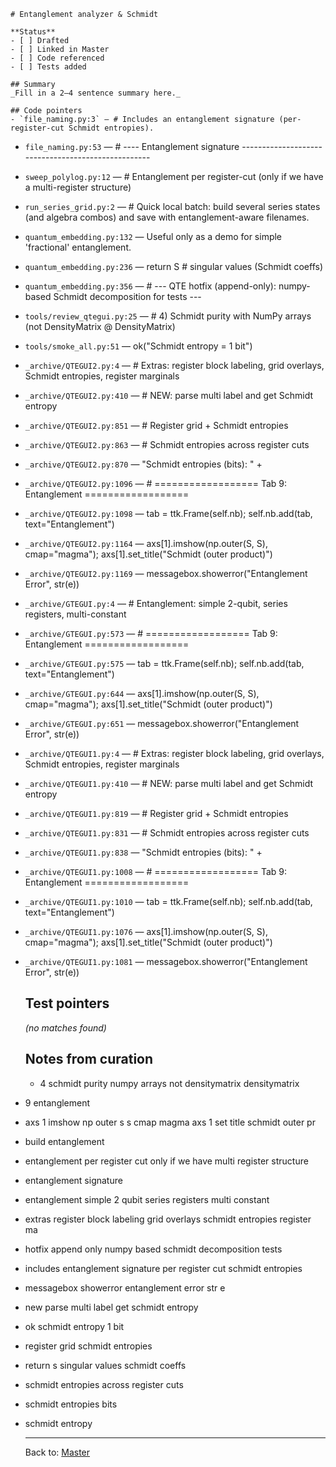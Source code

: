     # Entanglement analyzer & Schmidt

    **Status**
    - [ ] Drafted
    - [ ] Linked in Master
    - [ ] Code referenced
    - [ ] Tests added

    ## Summary
    _Fill in a 2–4 sentence summary here._

    ## Code pointers
    - `file_naming.py:3` — # Includes an entanglement signature (per-register-cut Schmidt entropies).
- `file_naming.py:53` — # ---- Entanglement signature ---------------------------------------------------
- `sweep_polylog.py:12` — # Entanglement per register-cut (only if we have a multi-register structure)
- `run_series_grid.py:2` — # Quick local batch: build several series states (and algebra combos) and save with entanglement-aware filenames.
- `quantum_embedding.py:132` — Useful only as a demo for simple 'fractional' entanglement.
- `quantum_embedding.py:236` — return S  # singular values (Schmidt coeffs)
- `quantum_embedding.py:356` — # --- QTE hotfix (append-only): numpy-based Schmidt decomposition for tests ---
- `tools/review_qtegui.py:25` — # 4) Schmidt purity with NumPy arrays (not DensityMatrix @ DensityMatrix)
- `tools/smoke_all.py:51` — ok("Schmidt entropy = 1 bit")
- `_archive/QTEGUI2.py:4` — # Extras: register block labeling, grid overlays, Schmidt entropies, register marginals
- `_archive/QTEGUI2.py:410` — # NEW: parse multi label and get Schmidt entropy
- `_archive/QTEGUI2.py:851` — # Register grid + Schmidt entropies
- `_archive/QTEGUI2.py:863` — # Schmidt entropies across register cuts
- `_archive/QTEGUI2.py:870` — "Schmidt entropies (bits):  " +
- `_archive/QTEGUI2.py:1096` — # ================== Tab 9: Entanglement ==================
- `_archive/QTEGUI2.py:1098` — tab = ttk.Frame(self.nb); self.nb.add(tab, text="Entanglement")
- `_archive/QTEGUI2.py:1164` — axs[1].imshow(np.outer(S, S), cmap="magma"); axs[1].set_title("Schmidt (outer product)")
- `_archive/QTEGUI2.py:1169` — messagebox.showerror("Entanglement Error", str(e))
- `_archive/GTEGUI.py:4` — # Entanglement: simple 2-qubit, series registers, multi-constant
- `_archive/GTEGUI.py:573` — # ================== Tab 9: Entanglement ==================
- `_archive/GTEGUI.py:575` — tab = ttk.Frame(self.nb); self.nb.add(tab, text="Entanglement")
- `_archive/GTEGUI.py:644` — axs[1].imshow(np.outer(S, S), cmap="magma"); axs[1].set_title("Schmidt (outer product)")
- `_archive/GTEGUI.py:651` — messagebox.showerror("Entanglement Error", str(e))
- `_archive/QTEGUI1.py:4` — # Extras: register block labeling, grid overlays, Schmidt entropies, register marginals
- `_archive/QTEGUI1.py:410` — # NEW: parse multi label and get Schmidt entropy
- `_archive/QTEGUI1.py:819` — # Register grid + Schmidt entropies
- `_archive/QTEGUI1.py:831` — # Schmidt entropies across register cuts
- `_archive/QTEGUI1.py:838` — "Schmidt entropies (bits):  " +
- `_archive/QTEGUI1.py:1008` — # ================== Tab 9: Entanglement ==================
- `_archive/QTEGUI1.py:1010` — tab = ttk.Frame(self.nb); self.nb.add(tab, text="Entanglement")
- `_archive/QTEGUI1.py:1076` — axs[1].imshow(np.outer(S, S), cmap="magma"); axs[1].set_title("Schmidt (outer product)")
- `_archive/QTEGUI1.py:1081` — messagebox.showerror("Entanglement Error", str(e))

    ## Test pointers
    _(no matches found)_

    ## Notes from curation
    - 4 schmidt purity numpy arrays not densitymatrix densitymatrix
- 9 entanglement
- axs 1 imshow np outer s s cmap magma axs 1 set title schmidt outer pr
- build entanglement
- entanglement per register cut only if we have multi register structure
- entanglement signature
- entanglement simple 2 qubit series registers multi constant
- extras register block labeling grid overlays schmidt entropies register ma
- hotfix append only numpy based schmidt decomposition tests
- includes entanglement signature per register cut schmidt entropies
- messagebox showerror entanglement error str e
- new parse multi label get schmidt entropy
- ok schmidt entropy 1 bit
- register grid schmidt entropies
- return s singular values schmidt coeffs
- schmidt entropies across register cuts
- schmidt entropies bits
- schmidt entropy

    ---
    Back to: [Master](QTEGUI_MASTER.md)
